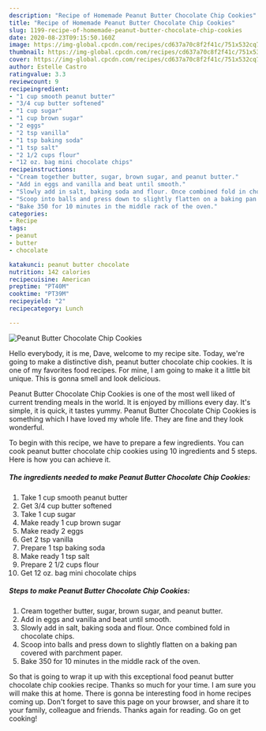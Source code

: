 ```yaml
---
description: "Recipe of Homemade Peanut Butter Chocolate Chip Cookies"
title: "Recipe of Homemade Peanut Butter Chocolate Chip Cookies"
slug: 1199-recipe-of-homemade-peanut-butter-chocolate-chip-cookies
date: 2020-08-23T09:15:50.160Z
image: https://img-global.cpcdn.com/recipes/cd637a70c8f2f41c/751x532cq70/peanut-butter-chocolate-chip-cookies-recipe-main-photo.jpg
thumbnail: https://img-global.cpcdn.com/recipes/cd637a70c8f2f41c/751x532cq70/peanut-butter-chocolate-chip-cookies-recipe-main-photo.jpg
cover: https://img-global.cpcdn.com/recipes/cd637a70c8f2f41c/751x532cq70/peanut-butter-chocolate-chip-cookies-recipe-main-photo.jpg
author: Estelle Castro
ratingvalue: 3.3
reviewcount: 9
recipeingredient:
- "1 cup smooth peanut butter"
- "3/4 cup butter softened"
- "1 cup sugar"
- "1 cup brown sugar"
- "2 eggs"
- "2 tsp vanilla"
- "1 tsp baking soda"
- "1 tsp salt"
- "2 1/2 cups flour"
- "12 oz. bag mini chocolate chips"
recipeinstructions:
- "Cream together butter, sugar, brown sugar, and peanut butter."
- "Add in eggs and vanilla and beat until smooth."
- "Slowly add in salt, baking soda and flour. Once combined fold in chocolate chips."
- "Scoop into balls and press down to slightly flatten on a baking pan covered with parchment paper."
- "Bake 350 for 10 minutes in the middle rack of the oven."
categories:
- Recipe
tags:
- peanut
- butter
- chocolate

katakunci: peanut butter chocolate 
nutrition: 142 calories
recipecuisine: American
preptime: "PT40M"
cooktime: "PT39M"
recipeyield: "2"
recipecategory: Lunch

---
```



![Peanut Butter Chocolate Chip Cookies](https://img-global.cpcdn.com/recipes/cd637a70c8f2f41c/751x532cq70/peanut-butter-chocolate-chip-cookies-recipe-main-photo.jpg)

Hello everybody, it is me, Dave, welcome to my recipe site. Today, we're going to make a distinctive dish, peanut butter chocolate chip cookies. It is one of my favorites food recipes. For mine, I am going to make it a little bit unique. This is gonna smell and look delicious.



Peanut Butter Chocolate Chip Cookies is one of the most well liked of current trending meals in the world. It is enjoyed by millions every day. It's simple, it is quick, it tastes yummy. Peanut Butter Chocolate Chip Cookies is something which I have loved my whole life. They are fine and they look wonderful.


To begin with this recipe, we have to prepare a few ingredients. You can cook peanut butter chocolate chip cookies using 10 ingredients and 5 steps. Here is how you can achieve it.

<!--inarticleads1-->

##### The ingredients needed to make Peanut Butter Chocolate Chip Cookies:

1. Take 1 cup smooth peanut butter
1. Get 3/4 cup butter softened
1. Take 1 cup sugar
1. Make ready 1 cup brown sugar
1. Make ready 2 eggs
1. Get 2 tsp vanilla
1. Prepare 1 tsp baking soda
1. Make ready 1 tsp salt
1. Prepare 2 1/2 cups flour
1. Get 12 oz. bag mini chocolate chips




<!--inarticleads2-->

##### Steps to make Peanut Butter Chocolate Chip Cookies:

1. Cream together butter, sugar, brown sugar, and peanut butter.
1. Add in eggs and vanilla and beat until smooth.
1. Slowly add in salt, baking soda and flour. Once combined fold in chocolate chips.
1. Scoop into balls and press down to slightly flatten on a baking pan covered with parchment paper.
1. Bake 350 for 10 minutes in the middle rack of the oven.




So that is going to wrap it up with this exceptional food peanut butter chocolate chip cookies recipe. Thanks so much for your time. I am sure you will make this at home. There is gonna be interesting food in home recipes coming up. Don't forget to save this page on your browser, and share it to your family, colleague and friends. Thanks again for reading. Go on get cooking!
